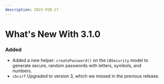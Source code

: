 ```yaml
---
description: 2023-FEB-17
---
```


# What's New With 3.1.0

### Added

* Added a new helper: `createPassword()` on the `CBSecurity` model to generate secure, random passwords with letters, symbols, and numbers.
* `cbcsrf` Upgraded to version 3, which we missed in the previous release.
